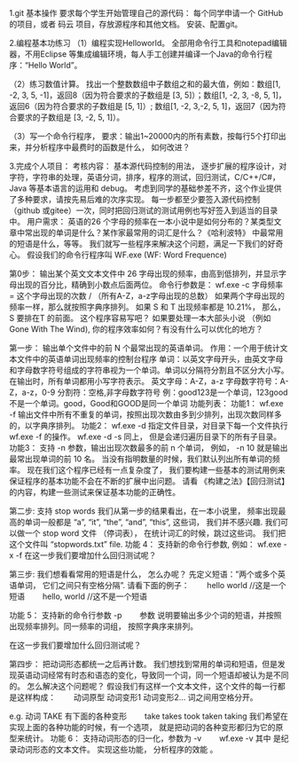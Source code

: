 1.git 基本操作
要求每个学生开始管理自己的源代码：
每个同学申请一个 GitHub 的项目，或者 码云 项目，存放源程序和其他文档。
安装、配置git。

2.编程基本功练习
（1）编程实现Helloworld。
全部用命令行工具和notepad编辑器，不用Eclipse 等集成编辑环境，每人手工创建并编译一个Java的命令行程序：“Hello World”。

（2）练习数值计算。
找出一个整数数组中子数组之和的最大值，例如：数组[1, -2, 3, 5, -1]，返回8（因为符合要求的子数组是 [3, 5]）；数组[1, -2, 3, -8, 5, 1]，返回6（因为符合要求的子数组是 [5, 1]）; 数组[1, -2, 3,-2, 5, 1]，返回7（因为符合要求的子数组是 [3, -2, 5, 1]）。

（3）写一个命令行程序，
要求：输出1~20000内的所有素数，按每行5个打印出来，并分析程序中最费时的函数是什么， 如何改进？

3.完成个人项目：
考核内容：
基本源代码控制的用法， 逐步扩展的程序设计，对字符，字符串的处理，英语分词，排序，程序的测试，回归测试，C/C++/C#，Java 等基本语言的运用和 debug。 考虑到同学的基础参差不齐，这个作业提供了多种要求，请按先易后难的次序实现。
每一步都至少要签入源代码控制 （github 或gitee）一次，同时把回归测试的测试用例也写好签入到适当的目录中。
用户需求：
英语的26 个字母的频率在一本小说中是如何分布的？某类型文章中常出现的单词是什么？某作家最常用的词汇是什么？《哈利波特》 中最常用的短语是什么，等等。 我们就写一些程序来解决这个问题，满足一下我们的好奇心。
假设我们的命令行程序叫 WF.exe (WF: Word Frequence)

第0步：
输出某个英文文本文件中 26 字母出现的频率，由高到低排列，并显示字母出现的百分比，精确到小数点后面两位。
命令行参数是：
wf.exe -c
字母频率 = 这个字母出现的次数 / （所有A-Z，a-z字母出现的总数）
如果两个字母出现的频率一样，那么就按照字典序排列。 如果 S 和 T 出现频率都是 10.21%， 那么， S 要排在T 的前面。
这个程序容易写吧？ 如果要处理一本大部头小说 （例如 Gone With The Wind), 你的程序效率如何？有没有什么可以优化的地方？

第一步：
输出单个文件中的前 N 个最常出现的英语单词。
作用：一个用于统计文本文件中的英语单词出现频率的控制台程序
单词：以英文字母开头，由英文字母和字母数字符号组成的字符串视为一个单词。单词以分隔符分割且不区分大小写。在输出时，所有单词都用小写字符表示。
英文字母：A-Z，a-z
字母数字符号：A-Z，a-z，0-9
分割符：空格,非字母数字符号 例：good123是一个单词，123good不是一个单词。good，Good和GOOD是同一个单词
功能列表：
功能1： wf.exe -f
输出文件中所有不重复的单词，按照出现次数由多到少排列，出现次数同样多的，以字典序排列。
功能2： wf.exe -d 指定文件目录，对目录下每一个文件执行 wf.exe -f 的操作。
wf.exe -d -s 同上， 但是会递归遍历目录下的所有子目录。
功能3： 支持 -n 参数，输出出现次数最多的前 n 个单词， 例如， -n 10 就是输出最常出现单词的前 10 名。 当没有指明数量的时候，我们默认列出所有单词的频率。
现在我们这个程序已经有一点复杂度了， 我们要构建一些基本的测试用例来保证程序的基本功能不会在不断的扩展中出问题。 请看 《构建之法》【回归测试】的内容，构建一些测试来保证基本功能的正确性。

第二步:
支持 stop words
我们从第一步的结果看出，在一本小说里， 频率出现最高的单词一般都是 “a”, “it”, “the”, “and”, “this”, 这些词， 我们并不感兴趣. 我们可以做一个 stop word 文件 （停词表）， 在统计词汇的时候，跳过这些词。 我们把这个文件叫 “stopwords.txt” file.
功能 4： 支持新的命令行参数, 例如： wf.exe -x -f
在这一步我们要增加什么回归测试呢？

第三步:
我们想看看常用的短语是什么， 怎么办呢？
先定义短语：”两个或多个英语单词， 它们之间只有空格分隔”. 请看下面的例子：
　　hello world //这是一个短语
　　hello, world //这不是一个短语

功能 5： 支持新的命令行参数 -p
　　参数 说明要输出多少个词的短语，并按照出现频率排列。同一频率的词组， 按照字典序来排列。

在这一步我们要增加什么回归测试呢？

第四步：
把动词形态都统一之后再计数。
我们想找到常用的单词和短语，但是发现英语动词经常有时态和语态的变化，导致同一个词，同一个短语却被认为是不同的。 怎么解决这个问题呢？
假设我们有这样一个文本文件，这个文件的每一行都是这样构成：
　　动词原型 动词变形1 动词变形2…
词之间用空格分开。

e.g. 动词 TAKE 有下面的各种变形
　　take takes took taken taking
我们希望在实现上面的各种功能的时候，有一个选项， 就是把动词的各种变形都归为它的原型来统计。
功能 6： 支持动词形态的归一化，参数为 -v
　　wf.exe -v 其中 是纪录动词形态的文本文件。
实现这些功能， 分析程序的效能 。
